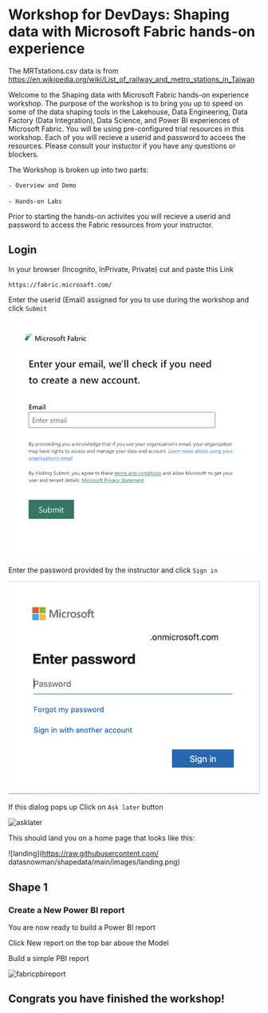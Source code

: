 # Workshop for DevDays: Shaping data with Microsoft Fabric hands-on experience

The MRTstations.csv data is from 
https://en.wikipedia.org/wiki/List_of_railway_and_metro_stations_in_Taiwan

Welcome to the Shaping data with Microsoft Fabric hands-on experience workshop.  The purpose of the workshop is to bring you up to speed on some of the data shaping tools in the Lakehouse, Data Engineering, Data Factory (Data Integration), Data Science, and Power BI experiences of Microsoft Fabric.  You will be using pre-configured trial resources in this workshop.  Each of you will recieve a userid and password to access the resources.  Please consult your instuctor if you have any questions or blockers.

The Workshop is broken up into two parts:

    - Overview and Demo

    - Hands-on Labs

Prior to starting the hands-on activites you will recieve a userid and password to access the Fabric resources from your instructor.

## Login

In your browser (Incognito, InPrivate, Private) cut and paste this Link

```
https://fabric.microsoft.com/
```
 
Enter the userid (Email) assigned for you to use during the workshop and click `Submit`

![login1](https://raw.githubusercontent.com/datasnowman/shapedata/main/images/login1.png)

Enter the password provided by the instructor and click `Sign in`

![login2](https://raw.githubusercontent.com/datasnowman/shapedata/main/images/login2.png)

If this dialog pops up Click on `Ask later` button

![asklater](https://raw.githubusercontent.com/datasnowman/shapedata/blob/main/images/asklater.png)

This should land you on a home page that looks like this:

![landing](https://raw.githubusercontent.com/
datasnowman/shapedata/main/images/landing.png)

## Shape 1 


### Create a New Power BI report

You are now ready to build a Power BI report

Click New report on the top bar above the Model

Build a simple PBI report

![fabricpbireport](https://raw.githubusercontent.com/datasnowman/shapedata/main/images/fabricpbireport.png)


## Congrats you have finished the workshop!